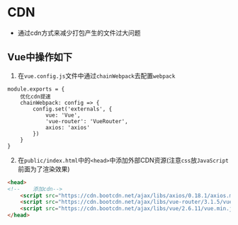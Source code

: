 # CDN

+ 通过cdn方式来减少打包产生的文件过大问题

## Vue中操作如下

1. 在`vue.config.js`文件中通过`chainWebpack`去配置`webpack`

``` JS
module.exports = {
    优化cdn提速
    chainWebpack: config => {
        config.set('externals', {
            vue: 'Vue',
            'vue-router': 'VueRouter',
            axios: 'axios'
        })
    }
}
```

2. 在`public/index.html`中的`<head>`中添加外部CDN资源(注意`css`放`JavaScript`前面为了渲染效果)

``` HTML
<head>
<!--    添加cdn-->
    <script src="https://cdn.bootcdn.net/ajax/libs/axios/0.18.1/axios.min.js"></script>
    <script src="https://cdn.bootcdn.net/ajax/libs/vue-router/3.1.5/vue-router.min.js"></script>
    <script src="https://cdn.bootcdn.net/ajax/libs/vue/2.6.11/vue.min.js"></script>
</head>
```

